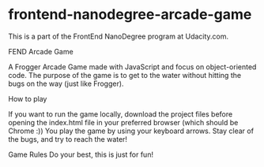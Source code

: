 frontend-nanodegree-arcade-game
===============================

This is a part of the FrontEnd NanoDegree program at Udacity.com.


FEND Arcade Game

A Frogger Arcade Game made with JavaScript and focus on object-oriented code.
The purpose of the game is to get to the water without hitting the bugs on the way (just like Frogger).


How to play

If you want to run the game locally, download the project files before opening the index.html file in your preferred browser (which should be Chrome :))
You play the game by using your keyboard arrows.
Stay clear of the bugs, and try to reach the water!


Game Rules
Do your best, this is just for fun!